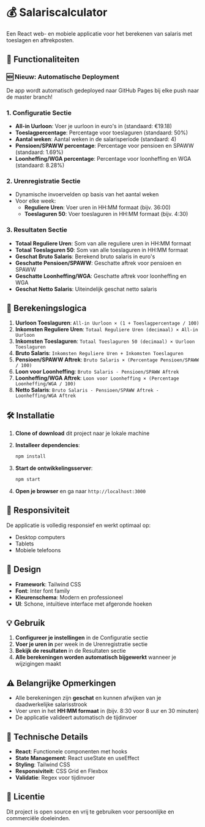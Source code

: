 # 💰 Salariscalculator

Een React web- en mobiele applicatie voor het berekenen van salaris met toeslagen en aftrekposten.

## 🚀 Functionaliteiten

### 🆕 Nieuw: Automatische Deployment

De app wordt automatisch gedeployed naar GitHub Pages bij elke push naar de master branch!

### 1. Configuratie Sectie

- **All-in Uurloon**: Voer je uurloon in euro's in (standaard: €19.18)
- **Toeslagpercentage**: Percentage voor toeslaguren (standaard: 50%)
- **Aantal weken**: Aantal weken in de salarisperiode (standaard: 4)
- **Pensioen/SPAWW percentage**: Percentage voor pensioen en SPAWW (standaard: 1.69%)
- **Loonheffing/WGA percentage**: Percentage voor loonheffing en WGA (standaard: 8.28%)

### 2. Urenregistratie Sectie

- Dynamische invoervelden op basis van het aantal weken
- Voor elke week:
  - **Reguliere Uren**: Voer uren in HH:MM formaat (bijv. 36:00)
  - **Toeslaguren 50**: Voer toeslaguren in HH:MM formaat (bijv. 4:30)

### 3. Resultaten Sectie

- **Totaal Reguliere Uren**: Som van alle reguliere uren in HH:MM formaat
- **Totaal Toeslaguren 50**: Som van alle toeslaguren in HH:MM formaat
- **Geschat Bruto Salaris**: Berekend bruto salaris in euro's
- **Geschatte Pensioen/SPAWW**: Geschatte aftrek voor pensioen en SPAWW
- **Geschatte Loonheffing/WGA**: Geschatte aftrek voor loonheffing en WGA
- **Geschat Netto Salaris**: Uiteindelijk geschat netto salaris

## 🧮 Berekeningslogica

1. **Uurloon Toeslaguren**: `All-in Uurloon × (1 + Toeslagpercentage / 100)`
2. **Inkomsten Reguliere Uren**: `Totaal Reguliere Uren (decimaal) × All-in Uurloon`
3. **Inkomsten Toeslaguren**: `Totaal Toeslaguren 50 (decimaal) × Uurloon Toeslaguren`
4. **Bruto Salaris**: `Inkomsten Reguliere Uren + Inkomsten Toeslaguren`
5. **Pensioen/SPAWW Aftrek**: `Bruto Salaris × (Percentage Pensioen/SPAWW / 100)`
6. **Loon voor Loonheffing**: `Bruto Salaris - Pensioen/SPAWW Aftrek`
7. **Loonheffing/WGA Aftrek**: `Loon voor Loonheffing × (Percentage Loonheffing/WGA / 100)`
8. **Netto Salaris**: `Bruto Salaris - Pensioen/SPAWW Aftrek - Loonheffing/WGA Aftrek`

## 🛠️ Installatie

1. **Clone of download** dit project naar je lokale machine

2. **Installeer dependencies**:

   ```bash
   npm install
   ```

3. **Start de ontwikkelingsserver**:

   ```bash
   npm start
   ```

4. **Open je browser** en ga naar `http://localhost:3000`

## 📱 Responsiviteit

De applicatie is volledig responsief en werkt optimaal op:

- Desktop computers
- Tablets
- Mobiele telefoons

## 🎨 Design

- **Framework**: Tailwind CSS
- **Font**: Inter font family
- **Kleurenschema**: Modern en professioneel
- **UI**: Schone, intuïtieve interface met afgeronde hoeken

## 💡 Gebruik

1. **Configureer je instellingen** in de Configuratie sectie
2. **Voer je uren in** per week in de Urenregistratie sectie
3. **Bekijk de resultaten** in de Resultaten sectie
4. **Alle berekeningen worden automatisch bijgewerkt** wanneer je wijzigingen maakt

## ⚠️ Belangrijke Opmerkingen

- Alle berekeningen zijn **geschat** en kunnen afwijken van je daadwerkelijke salarisstrook
- Voer uren in het **HH:MM formaat** in (bijv. 8:30 voor 8 uur en 30 minuten)
- De applicatie valideert automatisch de tijdinvoer

## 🔧 Technische Details

- **React**: Functionele componenten met hooks
- **State Management**: React useState en useEffect
- **Styling**: Tailwind CSS
- **Responsiviteit**: CSS Grid en Flexbox
- **Validatie**: Regex voor tijdinvoer

## 📄 Licentie

Dit project is open source en vrij te gebruiken voor persoonlijke en commerciële doeleinden.
